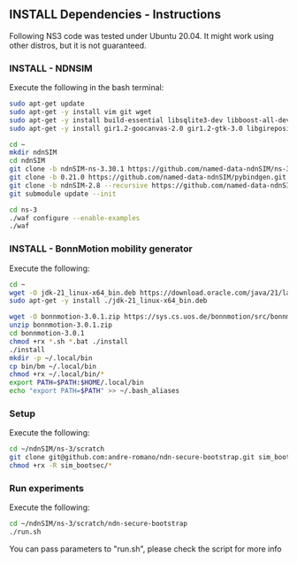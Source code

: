 ## INSTALL Dependencies - Instructions

Following NS3 code was tested under Ubuntu 20.04. It might work using other distros, but it is not guaranteed.

### INSTALL - NDNSIM 

Execute the following in the bash terminal:
```bash
sudo apt-get update
sudo apt-get -y install vim git wget
sudo apt-get -y install build-essential libsqlite3-dev libboost-all-dev libssl-dev git python3-setuptools castxml
sudo apt-get -y install gir1.2-goocanvas-2.0 gir1.2-gtk-3.0 libgirepository1.0-dev python3-dev python3-gi python3-gi-cairo python3-pip python3-pygraphviz python3-pygccxml sudo pip3 install kiwi

cd ~
mkdir ndnSIM
cd ndnSIM
git clone -b ndnSIM-ns-3.30.1 https://github.com/named-data-ndnSIM/ns-3-dev.git ns-3
git clone -b 0.21.0 https://github.com/named-data-ndnSIM/pybindgen.git pybindgen
git clone -b ndnSIM-2.8 --recursive https://github.com/named-data-ndnSIM/ndnSIM.git ns-3/src/ndnSIM
git submodule update --init

cd ns-3
./waf configure --enable-examples
./waf
```

### INSTALL - BonnMotion mobility generator

Execute the following:
```bash
cd ~
wget -O jdk-21_linux-x64_bin.deb https://download.oracle.com/java/21/latest/jdk-21_linux-x64_bin.deb
sudo apt-get -y install ./jdk-21_linux-x64_bin.deb

wget -O bonnmotion-3.0.1.zip https://sys.cs.uos.de/bonnmotion/src/bonnmotion-3.0.1.zip
unzip bonnmotion-3.0.1.zip
cd bonnmotion-3.0.1
chmod +rx *.sh *.bat ./install
./install
mkdir -p ~/.local/bin
cp bin/bm ~/.local/bin
chmod +rx ~/.local/bin/*
export PATH=$PATH:$HOME/.local/bin
echo "export PATH=$PATH" >> ~/.bash_aliases
```

### Setup

Execute the following:
```bash
cd ~/ndnSIM/ns-3/scratch
git clone git@github.com:andre-romano/ndn-secure-bootstrap.git sim_bootsec
chmod +rx -R sim_bootsec/*
```

### Run experiments

Execute the following:

```bash
cd ~/ndnSIM/ns-3/scratch/ndn-secure-bootstrap
./run.sh
```

You can pass parameters to "run.sh", please check the script for more info


